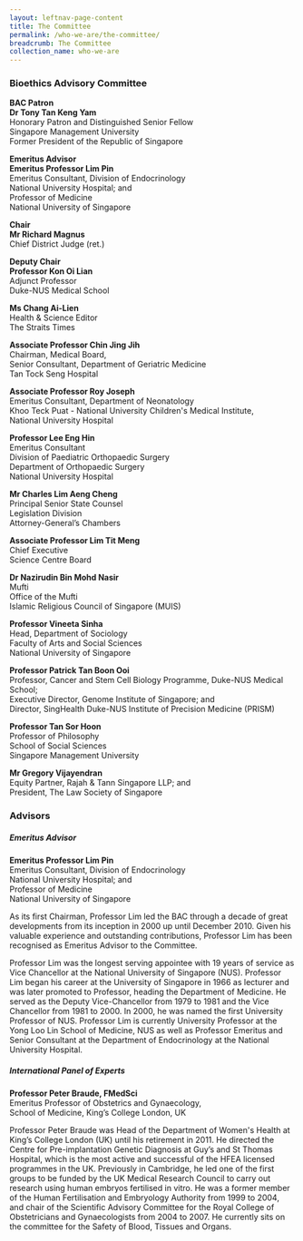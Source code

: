 ```yaml
---
layout: leftnav-page-content
title: The Committee
permalink: /who-we-are/the-committee/
breadcrumb: The Committee
collection_name: who-we-are
---
```


### **Bioethics Advisory Committee**

**BAC Patron**<br>
**Dr Tony Tan Keng Yam**<br>
Honorary Patron and Distinguished Senior Fellow<br>
Singapore Management University<br>
Former President of the Republic of Singapore

**Emeritus Advisor**<br>
**Emeritus Professor Lim Pin**<br>
Emeritus Consultant, Division of Endocrinology<br>
National University Hospital; and<br>
Professor of Medicine<br>
National University of Singapore

**Chair**<br>
**Mr Richard Magnus**<br>
Chief District Judge (ret.)

**Deputy Chair**<br>
**Professor Kon Oi Lian**<br>
Adjunct Professor<br>
Duke-NUS Medical School 

**Ms Chang Ai-Lien**<br>
Health & Science Editor<br>
The Straits Times

**Associate Professor Chin Jing Jih**<br>
Chairman, Medical Board,<br>
Senior Consultant, Department of Geriatric Medicine<br> 
Tan Tock Seng Hospital

**Associate Professor Roy Joseph**<br>
Emeritus Consultant, Department of Neonatology<br> 
Khoo Teck Puat - National University Children's Medical Institute,<br> 
National University Hospital

**Professor Lee Eng Hin**<br>
Emeritus Consultant<br>
Division of Paediatric Orthopaedic Surgery<br>
Department of Orthopaedic Surgery<br> 
National University Hospital  

**Mr Charles Lim Aeng Cheng**<br>
Principal Senior State Counsel<br>
Legislation Division<br>
Attorney-General’s Chambers

**Associate Professor Lim Tit Meng**<br>
Chief Executive<br>
Science Centre Board

**Dr Nazirudin Bin Mohd Nasir**<br>
Mufti<br>
Office of the Mufti<br>
Islamic Religious Council of Singapore (MUIS)

**Professor Vineeta Sinha**<br>
Head, Department of Sociology<br>
Faculty of Arts and Social Sciences<br>
National University of Singapore

**Professor Patrick Tan Boon Ooi**<br>
Professor, Cancer and Stem Cell Biology Programme, Duke-NUS Medical School;<br>
Executive Director, Genome Institute of Singapore; and<br>
Director, SingHealth Duke-NUS Institute of Precision Medicine (PRISM)

**Professor Tan Sor Hoon**<br>
Professor of Philosophy<br>
School of Social Sciences<br>
Singapore Management University

**Mr Gregory Vijayendran**<br>
Equity Partner, Rajah & Tann Singapore LLP; and<br>
President, The Law Society of Singapore

### **Advisors**

##### **Emeritus Advisor**

**Emeritus Professor Lim Pin**<br>
Emeritus Consultant, Division of Endocrinology<br>
National University Hospital; and<br>
Professor of Medicine<br>
National University of Singapore

As its first Chairman, Professor Lim led the BAC through a decade of great developments from its inception in 2000 up until December 2010. Given his valuable experience and outstanding contributions, Professor Lim has been recognised as Emeritus Advisor to the Committee.

Professor Lim was the longest serving appointee with 19 years of service as Vice Chancellor at the National University of Singapore (NUS). Professor Lim began his career at the University of Singapore in 1966 as lecturer and was later promoted to Professor, heading the Department of Medicine. He served as the Deputy Vice-Chancellor from 1979 to 1981 and the Vice Chancellor from 1981 to 2000. In 2000, he was named the first University Professor of NUS. Professor Lim is currently University Professor at the Yong Loo Lin School of Medicine, NUS as well as Professor Emeritus and Senior Consultant at the Department of Endocrinology at the National University Hospital.

##### **International Panel of Experts**

**Professor Peter Braude, FMedSci**<br>
Emeritus Professor of Obstetrics and Gynaecology,<br>
School of Medicine, King’s College London, UK

Professor Peter Braude was Head of the Department of Women's Health at King’s College London (UK) until his retirement in 2011. He directed the Centre for Pre-implantation Genetic Diagnosis at Guy’s and St Thomas Hospital, which is the most active and successful of the HFEA licensed programmes in the UK. Previously in Cambridge, he led one of the first groups to be funded by the UK Medical Research Council to carry out research using human embryos fertilised in vitro. He was a former member of the Human Fertilisation and Embryology Authority from 1999 to 2004, and chair of the Scientific Advisory Committee for the Royal College of Obstetricians and Gynaecologists from 2004 to 2007. He currently sits on the committee for the Safety of Blood, Tissues and Organs.

